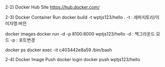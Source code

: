 2-2) Docker Hub Site
https://hub.docker.com/

2-3) Docker Container Run
docker build -t wptjs123/hello .
-t : 레파지토리/이미지명:버전

docker images
docker run -d -p 8100:8000 wptjs123/hello
-d : 백그라운드 모드
-p : 포트변경

docker ps
docker exec -it c403442e8a59 /bin/bash

2-4) Docker Image Push
docker login
docker push wptjs123/hello


